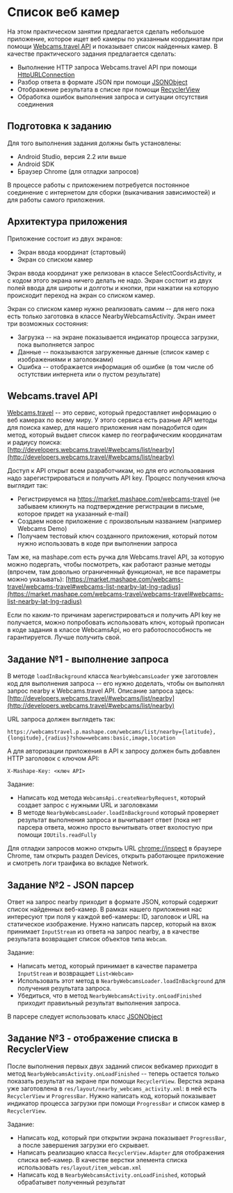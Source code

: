 # Список веб камер

На этом практическом занятии предлагается сделать небольшое приложение, которое ищет веб камеры по указанным координатам при помощи [Webcams.travel API](http://developers.webcams.travel/) и показывает список найденных камер. В качестве практического задания предлагается сделать:

* Выполнение HTTP запроса Webcams.travel API при помощи [HttpURLConnection](https://developer.android.com/reference/java/net/HttpURLConnection.html)
* Разбор ответа в формате JSON при помощи [JSONObject](https://developer.android.com/reference/org/json/JSONObject.html)
* Отображение результата в списке при помощи [RecyclerView](https://developer.android.com/reference/android/support/v7/widget/RecyclerView.html)
* Обработка ошибок выполнения запроса и ситуации отсутствия соединения

## Подготовка к заданию

Для того выполнения задания должны быть установлены:

* Android Studio, версия 2.2 или выше
* Android SDK
* Браузер Chrome (для отладки запросов)

В процессе работы с приложением потребуется постоянное соединение с интернетом для сборки (выкачивания зависимостей) и для работы самого приложения.

## Архитектура приложения

Приложение состоит из двух экранов:

* Экран ввода координат (стартовый)
* Экран со списком камер

Экран ввода координат уже релизован в классе SelectCoordsActivity, и с кодом этого экрана ничего делать не надо. Экран состоит из двух полей ввода для широты и долготы и кнопки, при нажатии на которую происходит переход на экран со списком камер.

Экран со списком камер нужно реализовать самим -- для него пока есть только заготовка в классе NearbyWebcamsActivity. Экран имеет три возможных состояния:

* Загрузка -- на экране показывается индикатор процесса загрузки, пока выполняется запрос
* Данные -- показываются загруженные данные (список камер с изображениями и заголовками)
* Ошибка -- отображается информация об ошибке (в том числе об остутствии интернета или о пустом результате)

## Webcams.travel API

[Webcams.travel](http://developers.webcams.travel/) -- это сервис, который предоставляет информацию о веб камерах по всему миру. У этого сервиса есть разные API методы для поиска камер, для нашего приложения нам понадобится один метод, который выдает список камер по географическим координатам и радиусу поиска: [http://developers.webcams.travel/#webcams/list/nearby](http://developers.webcams.travel/#webcams/list/nearby)

Доступ к API открыт всем разработчикам, но для его использования надо зарегистрироваться и получить API key. Процесс получения ключа выглядит так:

* Регистрируемся на https://market.mashape.com/webcams-travel (не забываем кликнуть на подтверждение регистрации в письме, которое придет на указанный e-mail)
* Создаем новое приложение с произвольным названием (например Webcams Demo)
* Получаем тестовый ключ созданного приложения, который потом нужно использовать в коде при выполнении запроса

Там же, на mashape.com есть ручка для Webcams.travel API, за которую можно подергать, чтобы посмотреть, как работают разные методы (впрочем, там довольно ограниченный функционал, не все параметры можно указывать): [https://market.mashape.com/webcams-travel/webcams-travel#webcams-list-nearby-lat-lng-radius](https://market.mashape.com/webcams-travel/webcams-travel#webcams-list-nearby-lat-lng-radius)

Если по каким-то причинам зарегистрироваться и получить API key не получается, можно попробовать использовать ключ, который прописан в коде задания в классе WebcamsApi, но его работоспособность не гарантируется. Лучше получить свой.

## Задание №1 - выполнение запроса

В методе `loadInBackground` класса `NearbyWebcamsLoader` уже заготовлен код для выполнения запроса -- его нужно доделать, чтобы он выполнял запрос nearby к Webcams.travel API. Описание запроса здесь: [http://developers.webcams.travel/#webcams/list/nearby](http://developers.webcams.travel/#webcams/list/nearby)

URL запроса должен выглядеть так:

```
https://webcamstravel.p.mashape.com/webcams/list/nearby={latitude},{longitude},{radius}?show=webcams:basic,image,location
```
А для авторизации приложения в API к запросу должен быть добавлен HTTP заголовок с ключом API:
```
X-Mashape-Key: <ключ API>
```

Задание:
* Написать код метода `WebcamsApi.createNearbyRequest`, который создает запрос с нужными URL и заголовками
* В методе `NearbyWebcamsLoader.loadInBackground` который проверяет результат выполнения запроса и вычитывает ответ (пока нет парсера ответа, можно просто вычитывать ответ вхолостую при помощи `IOUtils.readFully`

Для отладки запросов можно открыть URL [chrome://inspect](chrome://inspect) в браузере Chrome, там открыть раздел Devices, открыть работающее приложение и смотреть логи траифика во вкладке Network. 

## Задание №2 - JSON парсер 

Ответ на запрос nearby приходит в формате JSON, который содержит список найденных веб-камер. В рамках нашего приложения нас интересуют три поля у каждой веб-камеры: ID, заголовок и URL на статическое изображение. Нужно написать парсер, который на вхож принимает `InputStream` из ответа на запрос nearby, а в качестве результата возвращает список объектов типа `Webcam`.

Задание:
* Написать метод, который принимает в качестве параметра `InputStream` и возвращает `List<Webcam>`
* Использовать этот метод в `NearbyWebcamsLoader.loadInBackground` для получения результата запроса.
* Убедиться, что в метод `NearbyWebcamsActivity.onLoadFinished` приходит правильный результат выполнения запроса.

В парсере следует использовать класс [JSONObject](https://developer.android.com/reference/org/json/JSONObject.html)

## Задание №3 - отображение списка в RecyclerView

После выполнения первых двух заданий список вебкамер приходит в метод `NearbyWebcamsActivity.onLoadFinished` -- теперь остается только показать результат на экране при помощи `RecyclerView`. Верстка экрана уже заготовлена в `res/layout/nearby_webcams_activity.xml`: в ней есть `RecyclerView` и `ProgressBar`. Нужно написать код, который показывает индикатор процесса загрузки при помощи `ProgressBar` и список камер в `RecyclerView`.

Задание:
* Написать код, который при открытии экрана показывает `ProgressBar`, а после завершения загрузки его скрывает.
* Написать реализацию класса `RecyclerView.Adapter` для отображения списка веб-камер. В качестве верстки элемента списка использовать `res/layout/item_webcam.xml`
* Написать код в `NearbyWebcamsActivity.onLoadFinished`, который обрабатывет полученный результат
